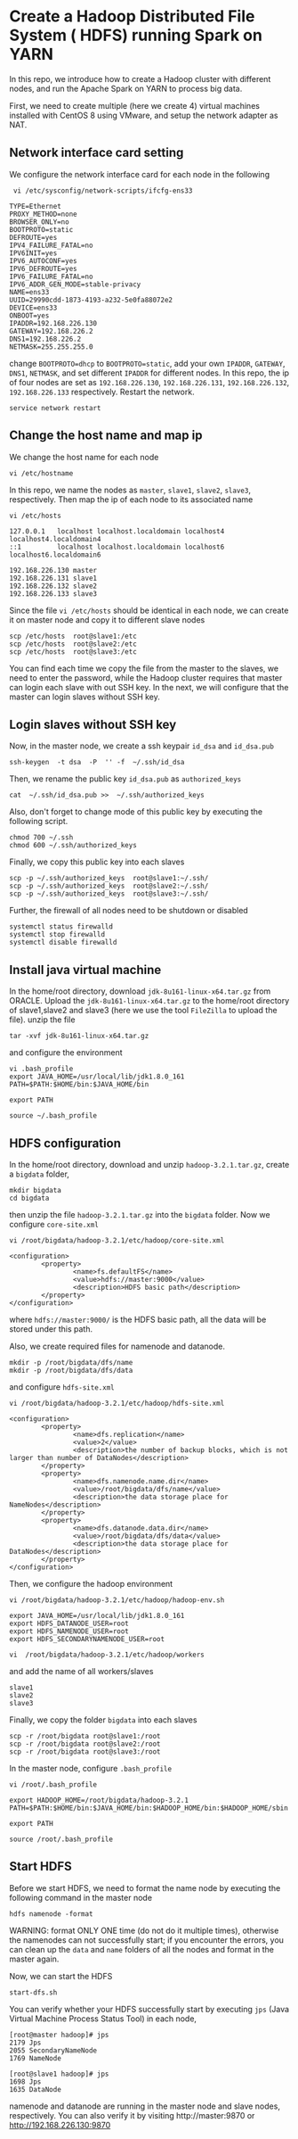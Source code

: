 # Create a Hadoop Distributed File System ( HDFS) running Spark on YARN  
 In this repo, we introduce how to create a Hadoop cluster with different nodes, and run the Apache Spark on YARN to process big data.
 
 First, we need to create multiple (here we create 4) virtual machines installed with CentOS 8 using VMware, and setup the network adapter as NAT.
 
 ## Network interface card setting
We configure the network interface card for each node in the following
 
```
 vi /etc/sysconfig/network-scripts/ifcfg-ens33
```

```
TYPE=Ethernet
PROXY_METHOD=none
BROWSER_ONLY=no
BOOTPROTO=static
DEFROUTE=yes
IPV4_FAILURE_FATAL=no
IPV6INIT=yes
IPV6_AUTOCONF=yes
IPV6_DEFROUTE=yes
IPV6_FAILURE_FATAL=no
IPV6_ADDR_GEN_MODE=stable-privacy
NAME=ens33
UUID=29990cdd-1873-4193-a232-5e0fa88072e2
DEVICE=ens33
ONBOOT=yes
IPADDR=192.168.226.130
GATEWAY=192.168.226.2
DNS1=192.168.226.2
NETMASK=255.255.255.0
```
change `BOOTPROTO=dhcp` to `BOOTPROTO=static`, add your own `IPADDR`, `GATEWAY`, `DNS1`, `NETMASK`, and set different `IPADDR` for different nodes. In this repo, the ip of four nodes are set as `192.168.226.130`, `192.168.226.131`, `192.168.226.132`, `192.168.226.133` respectively.  Restart the network.
```
service network restart
```

## Change the host name and map ip 
We change the host name for each node
```
vi /etc/hostname
```
In this repo, we name the nodes as `master`, `slave1`, `slave2`, `slave3`, respectively. Then map the ip of each node to its associated name

```
vi /etc/hosts
```
```
127.0.0.1   localhost localhost.localdomain localhost4 localhost4.localdomain4
::1         localhost localhost.localdomain localhost6 localhost6.localdomain6

192.168.226.130 master
192.168.226.131 slave1
192.168.226.132 slave2
192.168.226.133 slave3
```
Since the file `vi /etc/hosts` should be identical in each node, we can create it on master node and copy it to different slave nodes

```
scp /etc/hosts  root@slave1:/etc
scp /etc/hosts  root@slave2:/etc
scp /etc/hosts  root@slave3:/etc
```

You can find each time we copy the file from the master to the slaves, we need to enter the password, while the Hadoop cluster requires that master can login each slave with out SSH key. In the next, we will configure that the master can login slaves without SSH key.

## Login slaves without SSH key
Now, in the master node, we create a ssh keypair `id_dsa` and `id_dsa.pub` 
```
ssh-keygen  -t dsa  -P  '' -f  ~/.ssh/id_dsa
```
Then, we rename the public key `id_dsa.pub` as `authorized_keys`
```
cat  ~/.ssh/id_dsa.pub >>  ~/.ssh/authorized_keys
```
Also, don't forget to change mode of this public key by executing the following script.

```
chmod 700 ~/.ssh
chmod 600 ~/.ssh/authorized_keys
```
Finally, we copy this public key into each slaves
```
scp -p ~/.ssh/authorized_keys  root@slave1:~/.ssh/
scp -p ~/.ssh/authorized_keys  root@slave2:~/.ssh/
scp -p ~/.ssh/authorized_keys  root@slave3:~/.ssh/
```

Further, the firewall of all nodes need to be shutdown or disabled

```
systemctl status firewalld
systemctl stop firewalld
systemctl disable firewalld

```

## Install java virtual machine
In the home/root directory, download `jdk-8u161-linux-x64.tar.gz` from ORACLE. Upload the `jdk-8u161-linux-x64.tar.gz` to the home/root directory of slave1,slave2 and slave3 (here we use the tool `FileZilla` to upload the file). unzip the file
```
tar -xvf jdk-8u161-linux-x64.tar.gz
```
and configure the environment
```
vi .bash_profile
export JAVA_HOME=/usr/local/lib/jdk1.8.0_161
PATH=$PATH:$HOME/bin:$JAVA_HOME/bin

export PATH
```
```
source ~/.bash_profile
```

## HDFS configuration
In the home/root directory, download and unzip `hadoop-3.2.1.tar.gz`, create a `bigdata` folder, 
```
mkdir bigdata
cd bigdata
```
then unzip the file `hadoop-3.2.1.tar.gz` into the `bigdata` folder.
Now we configure `core-site.xml`

```
vi /root/bigdata/hadoop-3.2.1/etc/hadoop/core-site.xml
```
```
<configuration>
        <property>
                <name>fs.defaultFS</name>
                <value>hdfs://master:9000</value>
                <description>HDFS basic path</description>
        </property>
</configuration>
```
where `hdfs://master:9000/` is the HDFS basic path, all the data will be stored under this path. 

Also, we create required files for namenode and datanode.

```
mkdir -p /root/bigdata/dfs/name
mkdir -p /root/bigdata/dfs/data
```
and configure `hdfs-site.xml`

```
vi /root/bigdata/hadoop-3.2.1/etc/hadoop/hdfs-site.xml
```
```
<configuration>
        <property>
                <name>dfs.replication</name>
                <value>2</value>
                <description>the number of backup blocks, which is not larger than number of DataNodes</description>
        </property>
        <property>
                <name>dfs.namenode.name.dir</name>
                <value>/root/bigdata/dfs/name</value>
                <description>the data storage place for NameNodes</description>
        </property>
        <property>
                <name>dfs.datanode.data.dir</name>
                <value>/root/bigdata/dfs/data</value>
                <description>the data storage place for DataNodes</description>
        </property>
</configuration>
```
Then, we configure the hadoop environment

```
vi /root/bigdata/hadoop-3.2.1/etc/hadoop/hadoop-env.sh
```
```
export JAVA_HOME=/usr/local/lib/jdk1.8.0_161
export HDFS_DATANODE_USER=root
export HDFS_NAMENODE_USER=root
export HDFS_SECONDARYNAMENODE_USER=root
```
```
vi  /root/bigdata/hadoop-3.2.1/etc/hadoop/workers
```
and add the name of all workers/slaves
```
slave1
slave2
slave3
```
Finally, we copy the folder `bigdata` into each slaves
```
scp -r /root/bigdata root@slave1:/root
scp -r /root/bigdata root@slave2:/root
scp -r /root/bigdata root@slave3:/root
```
In the master node, configure `.bash_profile`
```
vi /root/.bash_profile
```
```
export HADOOP_HOME=/root/bigdata/hadoop-3.2.1
PATH=$PATH:$HOME/bin:$JAVA_HOME/bin:$HADOOP_HOME/bin:$HADOOP_HOME/sbin

export PATH
```
```
source /root/.bash_profile
```

## Start HDFS
Before we start HDFS, we need to format the name node by executing the following command in the master node
```
hdfs namenode -format
```
WARNING: format ONLY ONE time (do not do it multiple times), otherwise the namenodes can not successfully start; if you encounter the errors, you can clean up the `data` and `name` folders of all the nodes and format in the master again.

Now, we can start the HDFS
```
start-dfs.sh
```

You can verify whether your HDFS successfully start by executing `jps` (Java Virtual Machine Process Status Tool) in each node,
```
[root@master hadoop]# jps
2179 Jps
2055 SecondaryNameNode
1769 NameNode
```
```
[root@slave1 hadoop]# jps
1698 Jps
1635 DataNode
```
namenode and datanode are running in the master node and slave nodes, respectively. You can also verify it by visiting http://master:9870 or  http://192.168.226.130:9870

